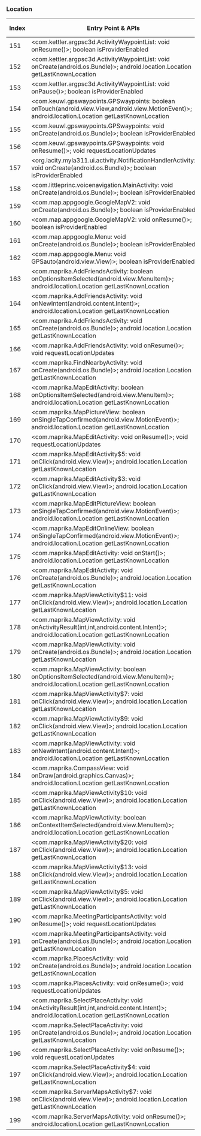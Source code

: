 ### Location
| Index | Entry Point & APIs | Screen shot | Resource id | Label |
| ------------- | ------------- | ------------- |-------------|-------------|
| 151 | <com.kettler.argpsc3d.ActivityWaypointList: void onResume()>; boolean isProviderEnabled | ![](C:\Users\hfu\Documents\COSMOS\output\py\Play_win8\Travel_Local\com.kettler.argpsc3d\com.kettler.argpsc3d.ActivityWaypointList.png) |  | |
| 152 | <com.kettler.argpsc3d.ActivityWaypointList: void onCreate(android.os.Bundle)>; android.location.Location getLastKnownLocation | ![](C:\Users\hfu\Documents\COSMOS\output\py\Play_win8\Travel_Local\com.kettler.argpsc3d\com.kettler.argpsc3d.ActivityWaypointList.png) |  | |
| 153 | <com.kettler.argpsc3d.ActivityWaypointList: void onPause()>; boolean isProviderEnabled | ![](C:\Users\hfu\Documents\COSMOS\output\py\Play_win8\Travel_Local\com.kettler.argpsc3d\com.kettler.argpsc3d.ActivityWaypointList.png) |  | |
| 154 | <com.keuwl.gpswaypoints.GPSwaypoints: boolean onTouch(android.view.View,android.view.MotionEvent)>; android.location.Location getLastKnownLocation | ![](C:\Users\hfu\Documents\COSMOS\output\py\Play_win8\Travel_Local\com.keuwl.gpswaypoints\com.keuwl.gpswaypoints.GPSwaypoints.png) |  | |
| 155 | <com.keuwl.gpswaypoints.GPSwaypoints: void onCreate(android.os.Bundle)>; boolean isProviderEnabled | ![](C:\Users\hfu\Documents\COSMOS\output\py\Play_win8\Travel_Local\com.keuwl.gpswaypoints\com.keuwl.gpswaypoints.GPSwaypoints.png) |  | |
| 156 | <com.keuwl.gpswaypoints.GPSwaypoints: void onResume()>; void requestLocationUpdates | ![](C:\Users\hfu\Documents\COSMOS\output\py\Play_win8\Travel_Local\com.keuwl.gpswaypoints\com.keuwl.gpswaypoints.GPSwaypoints.png) |  | |
| 157 | <org.lacity.myla311.ui.activity.NotificationHandlerActivity: void onCreate(android.os.Bundle)>; boolean isProviderEnabled | ![](C:\Users\hfu\Documents\COSMOS\output\py\Play_win8\Travel_Local\com.LA.MyLA311\org.lacity.myla311.ui.activity.NotificationHandlerActivity.png) |  | |
| 158 | <com.littleprinc.voicenavigation.MainActivity: void onCreate(android.os.Bundle)>; boolean isProviderEnabled | ![](C:\Users\hfu\Documents\COSMOS\output\py\Play_win8\Travel_Local\com.littleprinc.voicenavigation\com.littleprinc.voicenavigation.MainActivity.png) |  | |
| 159 | <com.map.appgoogle.GoogleMapV2: void onCreate(android.os.Bundle)>; boolean isProviderEnabled | ![](C:\Users\hfu\Documents\COSMOS\output\py\Play_win8\Travel_Local\com.map.appgoogle\com.map.appgoogle.GoogleMapV2.png) |  | |
| 160 | <com.map.appgoogle.GoogleMapV2: void onResume()>; boolean isProviderEnabled | ![](C:\Users\hfu\Documents\COSMOS\output\py\Play_win8\Travel_Local\com.map.appgoogle\com.map.appgoogle.GoogleMapV2.png) |  | |
| 161 | <com.map.appgoogle.Menu: void onCreate(android.os.Bundle)>; boolean isProviderEnabled | ![](C:\Users\hfu\Documents\COSMOS\output\py\Play_win8\Travel_Local\com.map.appgoogle\com.map.appgoogle.Menu.png) |  | |
| 162 | <com.map.appgoogle.Menu: void GPSauto(android.view.View)>; boolean isProviderEnabled | ![](C:\Users\hfu\Documents\COSMOS\output\py\Play_win8\Travel_Local\com.map.appgoogle\com.map.appgoogle.Menu.png) |  | |
| 163 | <com.maprika.AddFriendsActivity: boolean onOptionsItemSelected(android.view.MenuItem)>; android.location.Location getLastKnownLocation | ![](C:\Users\hfu\Documents\COSMOS\output\py\Play_win8\Travel_Local\com.maprika\com.maprika.AddFriendsActivity.png) |  | |
| 164 | <com.maprika.AddFriendsActivity: void onNewIntent(android.content.Intent)>; android.location.Location getLastKnownLocation | ![](C:\Users\hfu\Documents\COSMOS\output\py\Play_win8\Travel_Local\com.maprika\com.maprika.AddFriendsActivity.png) |  | |
| 165 | <com.maprika.AddFriendsActivity: void onCreate(android.os.Bundle)>; android.location.Location getLastKnownLocation | ![](C:\Users\hfu\Documents\COSMOS\output\py\Play_win8\Travel_Local\com.maprika\com.maprika.AddFriendsActivity.png) |  | |
| 166 | <com.maprika.AddFriendsActivity: void onResume()>; void requestLocationUpdates | ![](C:\Users\hfu\Documents\COSMOS\output\py\Play_win8\Travel_Local\com.maprika\com.maprika.AddFriendsActivity.png) |  | |
| 167 | <com.maprika.FindNearbyActivity: void onCreate(android.os.Bundle)>; android.location.Location getLastKnownLocation | ![](C:\Users\hfu\Documents\COSMOS\output\py\Play_win8\Travel_Local\com.maprika\com.maprika.FindNearbyActivity.png) |  | |
| 168 | <com.maprika.MapEditActivity: boolean onOptionsItemSelected(android.view.MenuItem)>; android.location.Location getLastKnownLocation | ![](C:\Users\hfu\Documents\COSMOS\output\py\Play_win8\Travel_Local\com.maprika\com.maprika.MapEditActivity.png) |  | |
| 169 | <com.maprika.MapPictureView: boolean onSingleTapConfirmed(android.view.MotionEvent)>; android.location.Location getLastKnownLocation | ![](C:\Users\hfu\Documents\COSMOS\output\py\Play_win8\Travel_Local\com.maprika\com.maprika.SelectPlaceActivity.png) | {'2131492961': <sensitive_component.SensitiveComponent.SensitiveView object at 0x0AEFE3F0>} | |
| 170 | <com.maprika.MapEditActivity: void onResume()>; void requestLocationUpdates | ![](C:\Users\hfu\Documents\COSMOS\output\py\Play_win8\Travel_Local\com.maprika\com.maprika.MapEditActivity.png) |  | |
| 171 | <com.maprika.MapEditActivity$5: void onClick(android.view.View)>; android.location.Location getLastKnownLocation | ![](C:\Users\hfu\Documents\COSMOS\output\py\Play_win8\Travel_Local\com.maprika\com.maprika.MapEditActivity.png) |  | |
| 172 | <com.maprika.MapEditActivity$3: void onClick(android.view.View)>; android.location.Location getLastKnownLocation | ![](C:\Users\hfu\Documents\COSMOS\output\py\Play_win8\Travel_Local\com.maprika\com.maprika.MapEditActivity.png) |  | |
| 173 | <com.maprika.MapEditPictureView: boolean onSingleTapConfirmed(android.view.MotionEvent)>; android.location.Location getLastKnownLocation | ![](C:\Users\hfu\Documents\COSMOS\output\py\Play_win8\Travel_Local\com.maprika\com.maprika.SelectPlaceActivity.png) | {'2131492961': <sensitive_component.SensitiveComponent.SensitiveView object at 0x0AEFE670>} | |
| 174 | <com.maprika.MapEditOnlineView: boolean onSingleTapConfirmed(android.view.MotionEvent)>; android.location.Location getLastKnownLocation | ![](C:\Users\hfu\Documents\COSMOS\output\py\Play_win8\Travel_Local\com.maprika\com.maprika.MapEditActivity.png) | {'2131492963': <sensitive_component.SensitiveComponent.SensitiveView object at 0x0A1BD710>} | |
| 175 | <com.maprika.MapEditActivity: void onStart()>; android.location.Location getLastKnownLocation | ![](C:\Users\hfu\Documents\COSMOS\output\py\Play_win8\Travel_Local\com.maprika\com.maprika.MapEditActivity.png) |  | |
| 176 | <com.maprika.MapEditActivity: void onCreate(android.os.Bundle)>; android.location.Location getLastKnownLocation | ![](C:\Users\hfu\Documents\COSMOS\output\py\Play_win8\Travel_Local\com.maprika\com.maprika.MapEditActivity.png) |  | |
| 177 | <com.maprika.MapViewActivity$11: void onClick(android.view.View)>; android.location.Location getLastKnownLocation | ![](C:\Users\hfu\Documents\COSMOS\output\py\Play_win8\Travel_Local\com.maprika\com.maprika.MapViewActivity.png) |  | |
| 178 | <com.maprika.MapViewActivity: void onActivityResult(int,int,android.content.Intent)>; android.location.Location getLastKnownLocation | ![](C:\Users\hfu\Documents\COSMOS\output\py\Play_win8\Travel_Local\com.maprika\com.maprika.MapViewActivity.png) |  | |
| 179 | <com.maprika.MapViewActivity: void onCreate(android.os.Bundle)>; android.location.Location getLastKnownLocation | ![](C:\Users\hfu\Documents\COSMOS\output\py\Play_win8\Travel_Local\com.maprika\com.maprika.MapViewActivity.png) |  | |
| 180 | <com.maprika.MapViewActivity: boolean onOptionsItemSelected(android.view.MenuItem)>; android.location.Location getLastKnownLocation | ![](C:\Users\hfu\Documents\COSMOS\output\py\Play_win8\Travel_Local\com.maprika\com.maprika.MapViewActivity.png) |  | |
| 181 | <com.maprika.MapViewActivity$7: void onClick(android.view.View)>; android.location.Location getLastKnownLocation | ![](C:\Users\hfu\Documents\COSMOS\output\py\Play_win8\Travel_Local\com.maprika\com.maprika.MapViewActivity.png) | {'2131493039': <sensitive_component.SensitiveComponent.SensitiveView object at 0x0A337610>} | |
| 182 | <com.maprika.MapViewActivity$9: void onClick(android.view.View)>; android.location.Location getLastKnownLocation | ![](C:\Users\hfu\Documents\COSMOS\output\py\Play_win8\Travel_Local\com.maprika\com.maprika.MapViewActivity.png) |  | |
| 183 | <com.maprika.MapViewActivity: void onNewIntent(android.content.Intent)>; android.location.Location getLastKnownLocation | ![](C:\Users\hfu\Documents\COSMOS\output\py\Play_win8\Travel_Local\com.maprika\com.maprika.MapViewActivity.png) |  | |
| 184 | <com.maprika.CompassView: void onDraw(android.graphics.Canvas)>; android.location.Location getLastKnownLocation | ![](C:\Users\hfu\Documents\COSMOS\output\py\Play_win8\Travel_Local\com.maprika\com.maprika.UserInfoActivity.png) | {'2131492941': <sensitive_component.SensitiveComponent.SensitiveView object at 0x0A4D8270>} | |
| 185 | <com.maprika.MapViewActivity$10: void onClick(android.view.View)>; android.location.Location getLastKnownLocation | ![](C:\Users\hfu\Documents\COSMOS\output\py\Play_win8\Travel_Local\com.maprika\com.maprika.MapViewActivity.png) |  | |
| 186 | <com.maprika.MapViewActivity: boolean onContextItemSelected(android.view.MenuItem)>; android.location.Location getLastKnownLocation | ![](C:\Users\hfu\Documents\COSMOS\output\py\Play_win8\Travel_Local\com.maprika\com.maprika.MapViewActivity.png) |  | |
| 187 | <com.maprika.MapViewActivity$20: void onClick(android.view.View)>; android.location.Location getLastKnownLocation | ![](C:\Users\hfu\Documents\COSMOS\output\py\Play_win8\Travel_Local\com.maprika\com.maprika.MapViewActivity.png) |  | |
| 188 | <com.maprika.MapViewActivity$13: void onClick(android.view.View)>; android.location.Location getLastKnownLocation | ![](C:\Users\hfu\Documents\COSMOS\output\py\Play_win8\Travel_Local\com.maprika\com.maprika.MapViewActivity.png) | {'2131493023': <sensitive_component.SensitiveComponent.SensitiveView object at 0x0A337510>} | |
| 189 | <com.maprika.MapViewActivity$5: void onClick(android.view.View)>; android.location.Location getLastKnownLocation | ![](C:\Users\hfu\Documents\COSMOS\output\py\Play_win8\Travel_Local\com.maprika\com.maprika.MapViewActivity.png) | {'2131492970': <sensitive_component.SensitiveComponent.SensitiveView object at 0x0A4D8F70>} | |
| 190 | <com.maprika.MeetingParticipantsActivity: void onResume()>; void requestLocationUpdates | ![](C:\Users\hfu\Documents\COSMOS\output\py\Play_win8\Travel_Local\com.maprika\com.maprika.MeetingParticipantsActivity.png) |  | |
| 191 | <com.maprika.MeetingParticipantsActivity: void onCreate(android.os.Bundle)>; android.location.Location getLastKnownLocation | ![](C:\Users\hfu\Documents\COSMOS\output\py\Play_win8\Travel_Local\com.maprika\com.maprika.MeetingParticipantsActivity.png) |  | |
| 192 | <com.maprika.PlacesActivity: void onCreate(android.os.Bundle)>; android.location.Location getLastKnownLocation | ![](C:\Users\hfu\Documents\COSMOS\output\py\Play_win8\Travel_Local\com.maprika\com.maprika.PlacesActivity.png) |  | |
| 193 | <com.maprika.PlacesActivity: void onResume()>; void requestLocationUpdates | ![](C:\Users\hfu\Documents\COSMOS\output\py\Play_win8\Travel_Local\com.maprika\com.maprika.PlacesActivity.png) |  | |
| 194 | <com.maprika.SelectPlaceActivity: void onActivityResult(int,int,android.content.Intent)>; android.location.Location getLastKnownLocation | ![](C:\Users\hfu\Documents\COSMOS\output\py\Play_win8\Travel_Local\com.maprika\com.maprika.SelectPlaceActivity.png) |  | |
| 195 | <com.maprika.SelectPlaceActivity: void onCreate(android.os.Bundle)>; android.location.Location getLastKnownLocation | ![](C:\Users\hfu\Documents\COSMOS\output\py\Play_win8\Travel_Local\com.maprika\com.maprika.SelectPlaceActivity.png) |  | |
| 196 | <com.maprika.SelectPlaceActivity: void onResume()>; void requestLocationUpdates | ![](C:\Users\hfu\Documents\COSMOS\output\py\Play_win8\Travel_Local\com.maprika\com.maprika.SelectPlaceActivity.png) |  | |
| 197 | <com.maprika.SelectPlaceActivity$4: void onClick(android.view.View)>; android.location.Location getLastKnownLocation | ![](C:\Users\hfu\Documents\COSMOS\output\py\Play_win8\Travel_Local\com.maprika\com.maprika.SelectPlaceActivity.png) | {'2131493050': <sensitive_component.SensitiveComponent.SensitiveView object at 0x0AEFE5B0>} | |
| 198 | <com.maprika.ServerMapsActivity$7: void onClick(android.view.View)>; android.location.Location getLastKnownLocation | ![](C:\Users\hfu\Documents\COSMOS\output\py\Play_win8\Travel_Local\com.maprika\com.maprika.ServerMapsActivity.png) |  | |
| 199 | <com.maprika.ServerMapsActivity: void onResume()>; android.location.Location getLastKnownLocation | ![](C:\Users\hfu\Documents\COSMOS\output\py\Play_win8\Travel_Local\com.maprika\com.maprika.ServerMapsActivity.png) |  | |
